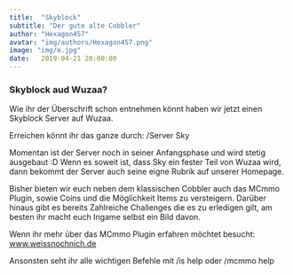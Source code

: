 ```yaml
---
title:  "Skyblock"
subtitle: "Der gute alte Cobbler"
author: "Hexagon457"
avatar: "img/authors/Hexagon457.png"
image: "img/e.jpg"
date:   2019-04-21 20:00:00
---
```


### Skyblock aud Wuzaa?

Wie ihr der Überschrift schon entnehmen könnt haben wir jetzt einen Skyblock Server auf Wuzaa.

Erreichen könnt ihr das ganze durch: /Server Sky

Momentan ist der Server noch in seiner Anfangsphase und wird stetig ausgebaut :D Wenn es soweit ist,
dass Sky ein fester Teil von Wuzaa wird, dann bekommt der Server auch seine eigne Rubrik auf 
unserer Homepage.

Bisher bieten wir euch neben dem klassischen Cobbler auch das MCmmo Plugin, sowie Coins und die
Möglichkeit Items zu versteigern. Darüber hinaus gibt es bereits Zahlreiche Challenges die es zu
erledigen gilt, am besten ihr macht euch Ingame selbst ein Bild davon.

Wenn ihr mehr über das MCmmo Plugin erfahren möchtet besucht: www.weissnochnich.de

Ansonsten seht ihr alle wichtigen Befehle mit /is help oder /mcmmo help